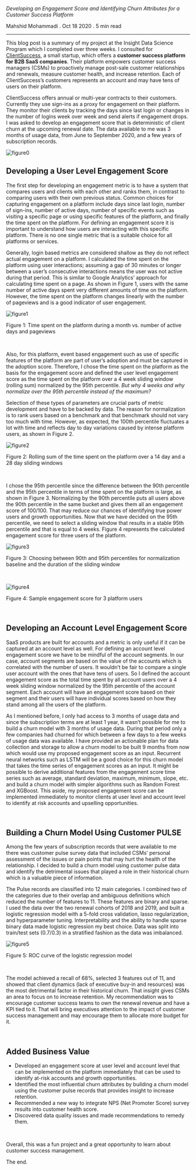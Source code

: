 *Developing an Engagement Score and Identifying Churn Attributes for a Customer Success Platform*

Mahshid Mohammadi . Oct 18 2020 . 5 min read

---


This blog post is a summary of my project at the Insight Data Science Program which I completed over three weeks. I consulted for [ClientSuccess](https://www.clientsuccess.com), a small startup, which offers a **customer success platform for B2B SaaS companies**. Their platform empowers customer success managers (CSMs) to proactively manage post-sale customer relationships and renewals, measure customer health, and increase retention. Each of ClientSuccess’s customers represents an account and may have tens of users on their platform. 

ClientSuccess offers annual or multi-year contracts to their customers. Currently they use sign-ins as a proxy for engagement on their platform. They monitor their clients by tracking the days since last login or changes in the number of logins week over week and send alerts if engagement drops. I was asked to develop an engagement score that is deterministic of client churn at the upcoming renewal date. The data available to me was 3 months of usage data, from June to September 2020, and a few years of subscription records. 


![figure0](images/image0_customer_success.jpeg)
<br />

## Developing a User Level Engagement Score
The first step for developing an engagement metric is to have a system that compares users and clients with each other and ranks them, in contrast to comparing users with their own previous status. Common choices for capturing engagement on a platform include days since last login, number of sign-ins, number of active days, number of specific events such as visiting a specific page or using specific features of the platform, and finally the time spent on the platform. For defining an engagement score it is important to understand how users are interacting with this specific platform. There is no one single metric that is a suitable choice for all platforms or services.


Generally, login based metrics are considered shallow as they do not reflect actual engagement on a platform. I calculated the time spent on the platform using user interactions; assuming a gap of 30 minutes or longer between a user’s consecutive interactions means the user was not active during that period. This is similar to Google Analytics’ approach for calculating time spent on a page. As shown in Figure 1, users with the same number of active days spent very different amounts of time on the platform. However, the time spent on the platform changes linearly with the number of pageviews and is a good indicator of user engagement. 

![figure1](images/image1_timespent.PNG)
<p class="wp-caption-text">Figure 1: Time spent on the platform during a month vs. number of active days and pageviews </p>

<br />


Also, for this platform, event based engagement such as use of specific features of the platform are part of user’s adoption and must be captured in the adoption score. Therefore, I chose the time spent on the platform as the basis for the engagement score and defined the user level engagement score as the time spent on the platform over a 4 week sliding window (rolling sum) normalized by the 95th percentile. *But why 4 weeks and why normalize over the 95th percentile instead of the maximum?*


Selection of these types of parameters are crucial parts of metric development and have to be backed by data. The reason for normalization is to rank users based on a benchmark and that benchmark should not vary too much with time. However, as expected, the 100th percentile fluctuates a lot with time and reflects day to day variations caused by intense platform users, as shown in Figure 2. 


![figure2](images/image2_max.PNG)
<p class="wp-caption-text">Figure 2: Rolling sum of the time spent on the platform over a 14 day and a 28 day sliding windows</p>

<br />


I chose the 95th percentile since the difference between the 90th percentile and the 95th percentile in terms of time spent on the platform is large, as shown in Figure 3. Normalizing by the 90th percentile puts all users above the 90th percentile in the same bucket and gives them all an engagement score of 100/100. That may reduce our chances of identifying true power users and growth opportunities. Now that we have decided on the 95th percentile, we need to select a sliding window that results in a stable 95th percentile and that is equal to 4 weeks. Figure 4 represents the calculated engagement score for three users of the platform.


![figure3](images/image3_95th_percentile.PNG)
<p class="wp-caption-text">Figure 3: Choosing between 90th and 95th percentiles for normalization baseline and the duration of the sliding window</p>

<br />


![figure4](images/image4_scores.PNG)
<p class="wp-caption-text">Figure 4: Sample engagement score for 3 platform users</p>

<br />


## Developing an Account Level Engagement Score
SaaS products are built for accounts and a metric is only useful if it can be captured at an account level as well. For defining an account level engagement score we have to be mindful of the account segments. In our case, account segments are based on the value of the accounts which is correlated with the number of users. It wouldn’t be fair to compare a single user account with the ones that have tens of users. So I defined the account engagement score as the total time spent by all account users over a 4 week sliding window normalized by the 95th percentile of the account segment. Each account will have an engagement score based on their segment and their users will have individual scores based on how they stand among all the users of the platform. 


As I mentioned before, I only had access to 3 months of usage data and since the subscription terms are at least 1 year, it wasn’t possible for me to build a churn model with 3 months of usage data. During that period only a few companies had churned for which between a few days to a few weeks of usage data was available. I have provided an actionable plan for data collection and storage to allow a churn model to be built 9 months from now which would use my proposed engagement score as an input. Recurrent neural networks such as LSTM will be a good choice for this churn model that takes the time series of engagement scores as an input. It might be possible to derive additional features from the engagement score time series such as average, standard deviation, maximum, minimum, slope, etc. and build a churn model with simpler algorithms such as Random Forest and XGBoost. This aside, my proposed engagement score can be implemented immediately to monitor clients at user level and account level to identify at risk accounts and upselling opportunities.

<br />

## Building a Churn Model Using Customer PULSE 
Among the few years of subscription records that were available to me there was customer pulse survey data that included CSMs’ personal assessment of the issues or pain points that may hurt the health of the relationship. I decided to build a churn model using customer pulse data and identify the detrimental issues that played a role in their historical churn which is a valuable piece of information.


The Pulse records are classified into 12 main categories. I combined two of the categories due to their overlap and ambiguous definitions which reduced the number of features to 11. These features are binary and sparse. I used the data over the two renewal cohorts of 2018 and 2019, and built a logistic regression model with a 5-fold cross validation, lasso regularization, and hyperparameter tuning. Interpretability and the ability to handle sparse binary data made logistic regression my best choice. Data was split into train/test sets (0.7/0.3) in a stratified fashion as the data was imbalanced. 


![figure5](images/image5_roc.PNG)
<p class="wp-caption-text">Figure 5: ROC curve of the logistic regression model</p>

<br />


The model achieved a recall of 68%, selected 3 features out of 11, and showed that client dynamics (lack of executive buy-in and resources) was the most detrimental factor in their historical churn. That insight gives CSMs an area to focus on to increase retention. My recommendation was to encourage customer success teams to own the renewal revenue and have a KPI tied to it. That will bring executives attention to the impact of customer success management and may encourage them to allocate more budget for it. 

<br />

## Added Business Value
* Developed an engagement score at user level and account level that can be implemented on the platform immediately that can be used to identify at-risk accounts and growth opportunities.
* Identified the most influential churn attributes by building a churn model using the customer pulse records that provides insight to increase retention.
* Recommended a new way to integrate NPS (Net Promoter Score) survey results into customer health score.
* Discovered data quality issues and made recommendations to remedy them. 

<br />

Overall, this was a fun project and a great opportunity to learn about customer success management.


The end.


